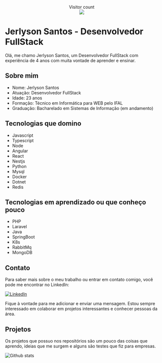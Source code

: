 <p align="center"> 
  Visitor count<br>
  <img src="https://profile-counter.glitch.me/jerlysonsantos/count.svg" />
</p>


# Jerlyson Santos - Desenvolvedor FullStack

Olá, me chamo Jerlyson Santos, um Desenvolvedor FullStack com experiência de 4 anos com muita vontade de aprender e ensinar.

## Sobre mim

- Nome: Jerlyson Santos
- Atuação: Desenvolvedor FullStack
- Idade: 23 anos
- Formação: Técnico em Informática para WEB pelo IFAL
- Graduação: Bacharelado em Sistemas de Informação (em andamento)

## Tecnologias que domino

- Javascript
- Typescript
- Node
- Angular
- React
- Nestjs
- Python
- Mysql
- Docker
- Dotnet
- Redis

## Tecnologias em aprendizado ou que conheço pouco

- PHP
- Laravel
- Java
- SpringBoot
- K8s
- RabbitMq
- MongoDB

## Contato

Para saber mais sobre o meu trabalho ou entrar em contato comigo, você pode me encontrar no LinkedIn:

[![LinkedIn](https://img.shields.io/badge/LinkedIn-Connect-blue?style=flat&logo=linkedin&logoColor=white)](https://www.linkedin.com/in/jerlyson-santos)

Fique à vontade para me adicionar e enviar uma mensagem. Estou sempre interessado em colaborar em projetos interessantes e conhecer pessoas da área.

## Projetos

Os projetos que possuo nos repositórios são um pouco das coisas que aprendo, ideias que me surgem e alguns são testes que fiz para empresas.


![Github stats](https://github-readme-stats.vercel.app/api?username=jerlysonsantos&show_icons=true&theme=dracula)
